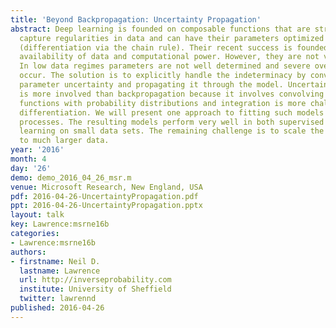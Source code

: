 ```yaml
---
title: 'Beyond Backpropagation: Uncertainty Propagation'
abstract: Deep learning is founded on composable functions that are structured to
  capture regularities in data and can have their parameters optimized by backpropagation
  (differentiation via the chain rule). Their recent success is founded on the increased
  availability of data and computational power. However, they are not very data efficient.
  In low data regimes parameters are not well determined and severe overfitting can
  occur. The solution is to explicitly handle the indeterminacy by converting it to
  parameter uncertainty and propagating it through the model. Uncertainty propagation
  is more involved than backpropagation because it involves convolving the composite
  functions with probability distributions and integration is more challenging than
  differentiation. We will present one approach to fitting such models using Gaussian
  processes. The resulting models perform very well in both supervised and unsupervised
  learning on small data sets. The remaining challenge is to scale the algorithms
  to much larger data.
year: '2016'
month: 4
day: '26'
demo: demo_2016_04_26_msr.m
venue: Microsoft Research, New England, USA
pdf: 2016-04-26-UncertaintyPropagation.pdf
ppt: 2016-04-26-UncertaintyPropagation.pptx
layout: talk
key: Lawrence:msrne16b
categories:
- Lawrence:msrne16b
authors:
- firstname: Neil D.
  lastname: Lawrence
  url: http://inverseprobability.com
  institute: University of Sheffield
  twitter: lawrennd
published: 2016-04-26
---
```

